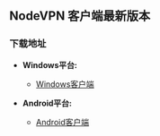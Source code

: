 ## NodeVPN 客户端最新版本
### 下载地址
- **Windows平台:**
  * [Windows客户端](https://raw.githubusercontent.com/newbreedlimited/nodevpn/master/NODEVPN_1_0_3_0.zip)

- **Android平台:**
  * [Android客户端](https://github.com/newbreedlimited/nodevpn/blob/master/nodevpn_android_3.0.0.apk?raw=true)

    
